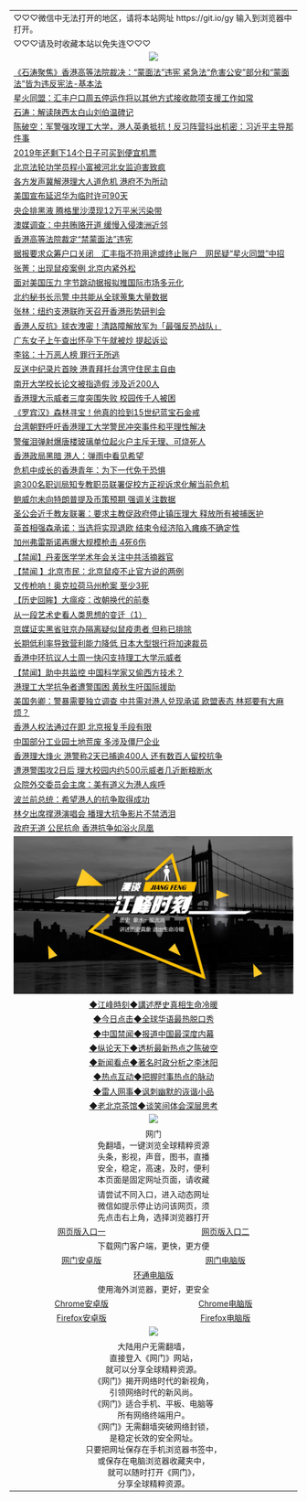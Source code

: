  <table>
<tr>
<td colspan="2" align=left>
♡♡♡微信中无法打开的地区，请将本站网址 https://git.io/gy 输入到浏览器中打开。 
 </td>
</tr>
 <tr>
 <td colspan="2" align=left>
♡♡♡请及时收藏本站以免失连♡♡♡
</td>
 </tr>
  <tr>
    <td colspan="2" align=center><img src="https://cdn.jsdelivr.net/gh/gyoupiodf/im1/%E7%BD%91%E9%97%A8%E6%96%B0%E9%97%BB1.jpg"></td>
 </tr>
<tr><td colspan="2" align="left"><a href="https://xball.casa/oo.aspx?name=c1096755&key=eqxowaguscvmxdgc&from=gy">《石涛聚焦》香港高等法院裁决：“蒙面法”违宪 紧急法“危害公安”部分和“蒙面法”皆为违反宪法-基本法</a></td></tr>
<tr><td colspan="2" align="left"><a href="https://xball.casa/oo.aspx?name=c1096819&key=eqxowaguscvmxdgc&from=gy">星火同盟：汇丰户口周五停运作将以其他方式接收款项支援工作如常</a></td></tr>
 <tr><td colspan="2" align="left"><a href="https://xball.casa/oo.aspx?name=c816850&key=eqxowaguscvmxdgc&from=gy">石涛：解读陕西太白山刘伯温碑记</a></td></tr>
<tr><td colspan="2" align="left"><a href="https://xball.casa/oo.aspx?name=c816932&key=eqxowaguscvmxdgc&from=gy">陈破空：军警强攻理工大学，港人英勇抵抗！反习阵营抖出机密：习近平主导那件事</a></td></tr>
<tr><td colspan="2" align="left"><a href="https://xball.casa/oo.aspx?name=c1096833&key=eqxowaguscvmxdgc&from=gy">2019年还剩下14个日子可买到便宜机票</a></td></tr>
<tr><td colspan="2" align="left"><a href="https://xball.casa/oo.aspx?name=c1096827&key=eqxowaguscvmxdgc&from=gy">北京法轮功学员程小富被河北女监迫害致疯</a></td></tr>
<tr><td colspan="2" align="left"><a href="https://xball.casa/oo.aspx?name=c1096828&key=eqxowaguscvmxdgc&from=gy">各方发声冀解港理大人道危机 港府不为所动</a></td></tr>
<tr><td colspan="2" align="left"><a href="https://xball.casa/oo.aspx?name=c1096769&key=eqxowaguscvmxdgc&from=gy">美国宣布延迟华为临时许可90天</a></td></tr>
<tr><td colspan="2" align="left"><a href="https://xball.casa/oo.aspx?name=c1096837&key=eqxowaguscvmxdgc&from=gy">央企排黑液 腾格里沙漠现12万平米污染带</a></td></tr>
<tr><td colspan="2" align="left"><a href="https://xball.casa/oo.aspx?name=c1096785&key=eqxowaguscvmxdgc&from=gy">澳媒调查：中共贿赂开道 缓慢入侵澳洲近邻</a></td></tr>
<tr><td colspan="2" align="left"><a href="https://xball.casa/oo.aspx?name=c1096760&key=eqxowaguscvmxdgc&from=gy">香港高等法院裁定“禁蒙面法”违宪</a></td></tr>
<tr><td colspan="2" align="left"><a href="https://xball.casa/oo.aspx?name=c1096753&key=eqxowaguscvmxdgc&from=gy">据报要求众筹户口关闭　汇丰指不符用途或终止账户　网民疑“星火同盟”中招</a></td></tr>
<tr><td colspan="2" align="left"><a href="https://xball.casa/oo.aspx?name=c1096757&key=eqxowaguscvmxdgc&from=gy">张菁：出现鼠疫案例 北京内紧外松</a></td></tr>
<tr><td colspan="2" align="left"><a href="https://xball.casa/oo.aspx?name=c1096797&key=eqxowaguscvmxdgc&from=gy">面对美国压力 字节跳动据报拟推国际市场多元化</a></td></tr>
<tr><td colspan="2" align="left"><a href="https://xball.casa/oo.aspx?name=c1096813&key=eqxowaguscvmxdgc&from=gy">北约秘书长示警 中共能从全球蒐集大量数据</a></td></tr>
<tr><td colspan="2" align="left"><a href="https://xball.casa/oo.aspx?name=c1096771&key=eqxowaguscvmxdgc&from=gy">张林：纽约支港联昨天召开香港形势研判会</a></td></tr>
<tr><td colspan="2" align="left"><a href="https://xball.casa/oo.aspx?name=c1096758&key=eqxowaguscvmxdgc&from=gy">香港人反抗》球衣洩密！清路障解放军为「最强反恐战队」</a></td></tr>
<tr><td colspan="2" align="left"><a href="https://xball.casa/oo.aspx?name=c1096806&key=eqxowaguscvmxdgc&from=gy">广东女子上午查出怀孕下午就被炒 提起诉讼</a></td></tr>
<tr><td colspan="2" align="left"><a href="https://xball.casa/oo.aspx?name=c1096756&key=eqxowaguscvmxdgc&from=gy">李铭：十万恶人榜 罪行无所逃</a></td></tr>
<tr><td colspan="2" align="left"><a href="https://xball.casa/oo.aspx?name=c1096745&key=eqxowaguscvmxdgc&from=gy">反送中纪录片首映 港青拜托台湾守住民主自由</a></td></tr>
<tr><td colspan="2" align="left"><a href="https://xball.casa/oo.aspx?name=c1096764&key=eqxowaguscvmxdgc&from=gy">南开大学校长论文被指造假 涉及近200人</a></td></tr>
<tr><td colspan="2" align="left"><a href="https://xball.casa/oo.aspx?name=c1096759&key=eqxowaguscvmxdgc&from=gy">香港理大示威者三度突围失败 校园传千人被困</a></td></tr>
<tr><td colspan="2" align="left"><a href="https://xball.casa/oo.aspx?name=c1096751&key=eqxowaguscvmxdgc&from=gy">《罗宾汉》森林寻宝！他真的捡到15世纪蓝宝石金戒</a></td></tr>
<tr><td colspan="2" align="left"><a href="https://xball.casa/oo.aspx?name=c1096811&key=eqxowaguscvmxdgc&from=gy">台湾朝野呼吁香港理工大学警民冲突事件和平理性解决</a></td></tr>
<tr><td colspan="2" align="left"><a href="https://xball.casa/oo.aspx?name=c1096791&key=eqxowaguscvmxdgc&from=gy">警催泪弹射爆唐楼玻璃单位起火户主斥无理、可烧死人</a></td></tr>
<tr><td colspan="2" align="left"><a href="https://xball.casa/oo.aspx?name=c1096767&key=eqxowaguscvmxdgc&from=gy">香港政局黑暗 港人：弹雨中看见希望</a></td></tr>
<tr><td colspan="2" align="left"><a href="https://xball.casa/oo.aspx?name=c1096786&key=eqxowaguscvmxdgc&from=gy">危机中成长的香港青年：为下一代免于恐惧</a></td></tr>
<tr><td colspan="2" align="left"><a href="https://xball.casa/oo.aspx?name=c1096792&key=eqxowaguscvmxdgc&from=gy">逾300名职训局知专教职员联署促校方正视诉求化解当前危机</a></td></tr>
<tr><td colspan="2" align="left"><a href="https://xball.casa/oo.aspx?name=c1096774&key=eqxowaguscvmxdgc&from=gy">鲍威尔未向特朗普提及币策预期 强调关注数据</a></td></tr>
<tr><td colspan="2" align="left"><a href="https://xball.casa/oo.aspx?name=c1096790&key=eqxowaguscvmxdgc&from=gy">圣公会近千教友联署：要求主教促政府停止镇压理大 释放所有被捕医护</a></td></tr>
<tr><td colspan="2" align="left"><a href="https://xball.casa/oo.aspx?name=c1096750&key=eqxowaguscvmxdgc&from=gy">英首相强森承诺：当选将实现退欧 结束令经济陷入瘫痪不确定性</a></td></tr>
<tr><td colspan="2" align="left"><a href="https://xball.casa/oo.aspx?name=c1096765&key=eqxowaguscvmxdgc&from=gy">加州弗雷斯诺再爆大规模枪击 4死6伤</a></td></tr>
<tr><td colspan="2" align="left"><a href="https://xball.casa/oo.aspx?name=c1096839&key=eqxowaguscvmxdgc&from=gy">【禁闻】丹麦医学学术年会关注中共活摘器官</a></td></tr>
<tr><td colspan="2" align="left"><a href="https://xball.casa/oo.aspx?name=c1096841&key=eqxowaguscvmxdgc&from=gy">【禁闻 】北京市民：北京鼠疫不止官方说的两例</a></td></tr>
<tr><td colspan="2" align="left"><a href="https://xball.casa/oo.aspx?name=c1096773&key=eqxowaguscvmxdgc&from=gy">又传枪响！奥克拉荷马州枪案 至少3死</a></td></tr>
<tr><td colspan="2" align="left"><a href="https://xball.casa/oo.aspx?name=c1096825&key=eqxowaguscvmxdgc&from=gy">【历史回眸】大瘟疫：改朝换代的前奏</a></td></tr>
<tr><td colspan="2" align="left"><a href="https://xball.casa/oo.aspx?name=c1096780&key=eqxowaguscvmxdgc&from=gy">从一段艺术史看人类思想的变迁（1）</a></td></tr>
<tr><td colspan="2" align="left"><a href="https://xball.casa/oo.aspx?name=c1096789&key=eqxowaguscvmxdgc&from=gy">京媒证实黑省驻京办隔离疑似鼠疫患者 但称已排除</a></td></tr>
<tr><td colspan="2" align="left"><a href="https://xball.casa/oo.aspx?name=c1096794&key=eqxowaguscvmxdgc&from=gy">长期低利率导致营利能力降低 日本大型银行将加速裁员</a></td></tr>
<tr><td colspan="2" align="left"><a href="https://xball.casa/oo.aspx?name=c1096810&key=eqxowaguscvmxdgc&from=gy">香港中环抗议人士周一快闪支持理工大学示威者</a></td></tr>
<tr><td colspan="2" align="left"><a href="https://xball.casa/oo.aspx?name=c1096850&key=eqxowaguscvmxdgc&from=gy">【禁闻】助中共监控 中国科学家又偷西方技术？</a></td></tr>
<tr><td colspan="2" align="left"><a href="https://xball.casa/oo.aspx?name=c1096845&key=eqxowaguscvmxdgc&from=gy">港理工大学抗争者遭警围困 黄秋生吁国际援助</a></td></tr>
<tr><td colspan="2" align="left"><a href="https://xball.casa/oo.aspx?name=c1096855&key=eqxowaguscvmxdgc&from=gy">美国务卿：警暴需要独立调查 中共需对港人兑现承诺 欧盟表态 林郑要有大麻烦？</a></td></tr>
<tr><td colspan="2" align="left"><a href="https://xball.casa/oo.aspx?name=c1096851&key=eqxowaguscvmxdgc&from=gy">香港人权法通过在即 北京报复手段有限</a></td></tr>
<tr><td colspan="2" align="left"><a href="https://xball.casa/oo.aspx?name=c1096847&key=eqxowaguscvmxdgc&from=gy">中国部分工业园土地荒废 多涉及僵尸企业</a></td></tr>
<tr><td colspan="2" align="left"><a href="https://xball.casa/oo.aspx?name=c1096856&key=eqxowaguscvmxdgc&from=gy">香港理大烽火 港警称2天已捕逾400人 还有数百人留校抗争</a></td></tr>
<tr><td colspan="2" align="left"><a href="https://xball.casa/oo.aspx?name=c1096857&key=eqxowaguscvmxdgc&from=gy">遭港警围攻2日后 理大校园内约500示威者几近断粮断水</a></td></tr>
<tr><td colspan="2" align="left"><a href="https://xball.casa/oo.aspx?name=c1096848&key=eqxowaguscvmxdgc&from=gy">众院外交委员会主席：美有道义为港人疾呼</a></td></tr>
<tr><td colspan="2" align="left"><a href="https://xball.casa/oo.aspx?name=c1096846&key=eqxowaguscvmxdgc&from=gy">波兰前总统：希望港人的抗争取得成功</a></td></tr>
<tr><td colspan="2" align="left"><a href="https://xball.casa/oo.aspx?name=c1096844&key=eqxowaguscvmxdgc&from=gy">林夕出席撑港演唱会 播理大抗争影片不禁洒泪</a></td></tr>
<tr><td colspan="2" align="left"><a href="https://xball.casa/oo.aspx?name=c1096843&key=eqxowaguscvmxdgc&from=gy">政府无道 公民抗命 香港抗争如浴火凤凰</a></td></tr>

 <tr>
   <td colspan="2" align=center><img src="https://github.com/gyoupiodf/im1/blob/master/jf-1.jpg"></td>
  </tr>
   <tr>
   <td colspan="2" align=center> 
<a href="https://xball.casa/oo.aspx?name=c922850&key=eqxowaguscvmxdgc&from=gy&tag=9877">◆江峰時刻◆講述歷史真相生命冷暖</a><br/>
    </td>
  </tr>
   <tr>
   <td colspan="2" align=center> 
<a href="https://xball.casa/oo.aspx?name=c816850&key=eqxowaguscvmxdgc&from=gy&tag=9877">◆今日点击◆全球华语最热脱口秀</a><br/>
    </td>
  </tr>
  <tr>
  <td colspan="2" align=center>
<a href="https://xball.casa/oo.aspx?name=c816860&key=eqxowaguscvmxdgc&from=gy&tag=99733110">◆中国禁闻◆报道中国最深度内幕</a><br/>
   </tr>
  <tr>
     <td colspan="2" align=center>
<a href="https://xball.casa/oo.aspx?name=c816855&key=eqxowaguscvmxdgc&from=gy&tag=997110">◆纵论天下◆透析最新热点之陈破空</a><br/>
   </tr>
   <tr>
      <td colspan="2" align=center>
<a href="https://xball.casa/oo.aspx?name=c838308&key=eqxowaguscvmxdgc&from=gy&tag=9973110">◆新闻看点◆著名时政分析之李沐阳</a><br/>
   </tr>
   <tr>
     <td colspan="2" align=center>
<a href="https://xball.casa/oo.aspx?name=c816852&key=eqxowaguscvmxdgc&from=gy&tag=9733110">◆热点互动◆把握时事热点的脉动</a><br/>
   </tr>
   <tr>
      <td colspan="2" align=center>
<a href="https://xball.casa/oo.aspx?name=c816694&key=eqxowaguscvmxdgc&from=gy&tag=93310">◆雷人网事◆讽刺幽默的诙谐小品</a><br/>
   </tr>
   <tr>
    <td colspan="2" align=center>
<a href="https://xball.casa/oo.aspx?name=c816650&key=eqxowaguscvmxdgc&from=gy&tag=9973110">◆老北京茶馆◆谈笑间体会深层思考</a><br/>
   </tr>
 <tr>
    <td colspan="2" align="center"><img src="https://gitlab.com/ogate2/up/raw/master/_/oGate65.jpg"/></td>
  </tr>
  <tr>
    <td colspan="2" align="center">网门<br/>免翻墙，一键浏览全球精粹资源<br/>头条，影视，声音，图书，直播<br/>安全，稳定，高速，及时，便利<br/>本页面是固定网址页面，请收藏</td>
  <tr>
  <tr>
    <td colspan="2" align="center">请尝试不同入口，进入动态网址<br/>微信如提示停止访问该网页，须<br/>先点击右上角，选择浏览器打开</td>
  <tr>
  <tr>
    <td align="center"><a href="https://xblue.casa/oo.aspx?key=sgbqkopuejmcoyak&from=gy">网页版入口一</a></td>
    <td align="center"><a href="https://xblue.casa/oo.aspx?key=sgbqkopuejmcoyak&from=gy">网页版入口二</a></td>
  </tr>
  <tr>
    <td colspan="2" align="center">下载网门客户端，更快，更方便</td>
  <tr>
  <tr>
    <td align="center"><a href="https://gitlab.com/ogate2/up/raw/master/_/oGatea.apk">网门安卓版</a></td>
    <td align="center"><a href="https://gitlab.com/ogate2/up/raw/master/_/oGate.zip">网门电脑版</a></td>
  </tr>
  <tr>
    <td colspan="2" align="center"><a href="https://gitlab.com/ogate2/up/raw/master/_/oPipe.zip">环通电脑版</a></td>
  </tr>
  <tr>
    <td colspan="2" align="center">使用海外浏览器，更好，更安全</td>
  <tr>
  <tr>
    <td align="center"><a href="https://gitlab.com/ogate2/up/raw/master/_/Chrome.apk">Chrome安卓版</a></td>
    <td align="center"><a href="https://gitlab.com/ogate2/up/raw/master/_/Chrome.zip">Chrome电脑版</a></td>
  </tr>
  <tr>
    <td align="center"><a href="https://gitlab.com/ogate2/up/raw/master/_/Firefox.apk">Firefox安卓版</a></td>
    <td align="center"><a href="https://gitlab.com/ogate2/up/raw/master/_/Firefox.zip">Firefox电脑版</a></td>
  </tr>
  <tr>
    <td colspan="2" align="center"><img src="https://gitlab.com/ogate2/up/raw/master/_/oGate640.jpg"/></td>
  </tr>
  <tr>
    <td colspan="2" align="center">
大陆用户无需翻墙，<br/>
直接登入《网门》网站，<br/>就可以分享全球精粹资源。<br/>
《网门》揭开网络时代的新视角，<br/>引领网络时代的新风尚。<br/>
《网门》适合手机、平板、电脑等<br/>所有网络终端用户。<br/>
《网门》无需翻墙突破网络封锁，<br/>是稳定长效的安全网址。<br/>
只要把网址保存在手机浏览器书签中，<br/>或保存在电脑浏览器收藏夹中，<br/>
就可以随时打开《网门》，<br/>
分享全球精粹资源。</td>
  </tr>
</table>



